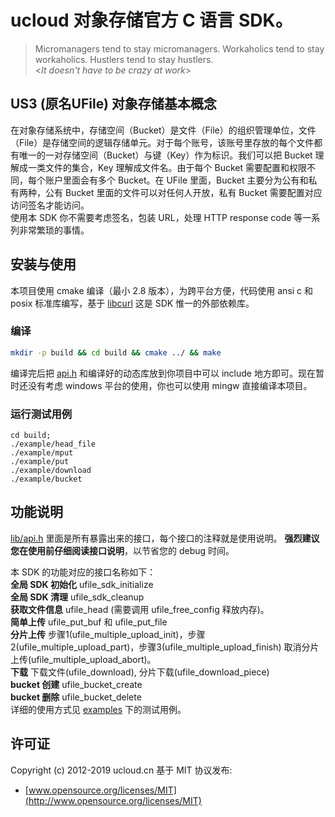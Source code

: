 # ucloud 对象存储官方 C 语言 SDK。
> Micromanagers tend to stay micromanagers. Workaholics tend to stay workaholics. Hustlers tend to stay hustlers.   
> <*It doesn't have to be crazy at work*>

## US3 (原名UFile) 对象存储基本概念
在对象存储系统中，存储空间（Bucket）是文件（File）的组织管理单位，文件（File）是存储空间的逻辑存储单元。对于每个账号，该账号里存放的每个文件都有唯一的一对存储空间（Bucket）与键（Key）作为标识。我们可以把 Bucket 理解成一类文件的集合，Key 理解成文件名。由于每个 Bucket 需要配置和权限不同，每个账户里面会有多个 Bucket。在 UFile 里面，Bucket 主要分为公有和私有两种，公有 Bucket 里面的文件可以对任何人开放，私有 Bucket 需要配置对应访问签名才能访问。  
使用本 SDK 你不需要考虑签名，包装 URL，处理 HTTP response code 等一系列非常繁琐的事情。

## 安装与使用
本项目使用 cmake 编译（最小 2.8 版本），为跨平台方便，代码使用 ansi c 和 posix 标准库编写，基于 [libcurl](https://curl.haxx.se/) 这是 SDK 惟一的外部依赖库。

### 编译
```bash
mkdir -p build && cd build && cmake ../ && make
```
编译完后把 [api.h](https://github.com/ufilesdk-dev/ufile-csdk/blob/master/lib/api.h) 和编译好的动态库放到你项目中可以 include 地方即可。现在暂时还没有考虑 windows 平台的使用，你也可以使用 mingw 直接编译本项目。

### 运行测试用例
```
cd build;
./example/head_file
./example/mput
./example/put
./example/download
./example/bucket
```

## 功能说明
[lib/api.h](https://github.com/ufilesdk-dev/ufile-csdk/blob/master/lib/api.h) 里面是所有暴露出来的接口，每个接口的注释就是使用说明。
**强烈建议您在使用前仔细阅读接口说明**，以节省您的 debug 时间。  

本 SDK 的功能对应的接口名称如下：  
**全局 SDK 初始化** ufile_sdk_initialize   
**全局 SDK 清理** ufile_sdk_cleanup   
**获取文件信息** ufile_head (需要调用 ufile_free_config 释放内存)。   
**简单上传** ufile_put_buf 和 ufile_put_file  
**分片上传** 步骤1(ufile_multiple_upload_init)，步骤2(ufile_multiple_upload_part)，步骤3(ufile_multiple_upload_finish) 取消分片上传(ufile_multiple_upload_abort)。  
**下载** 下载文件(ufile_download), 分片下载(ufile_download_piece)   
**bucket 创建** ufile_bucket_create  
**bucket 删除** ufile_bucket_delete  
详细的使用方式见 [examples](https://github.com/ufilesdk-dev/ufile-csdk/tree/master/examples) 下的测试用例。

## 许可证
Copyright (c) 2012-2019 ucloud.cn
基于 MIT 协议发布:
* [www.opensource.org/licenses/MIT](http://www.opensource.org/licenses/MIT)
